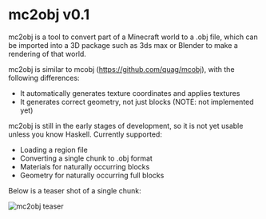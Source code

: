 mc2obj v0.1
===========

mc2obj is a tool to convert part of a Minecraft world to a .obj file, which
can be imported into a 3D package such as 3ds max or Blender to make a
rendering of that world.

mc2obj is similar to mcobj (https://github.com/quag/mcobj), with the following
differences:

* It automatically generates texture coordinates and applies textures
* It generates correct geometry, not just blocks (NOTE: not implemented yet)

mc2obj is still in the early stages of development, so it is not yet usable
unless you know Haskell. Currently supported:

* Loading a region file
* Converting a single chunk to .obj format
* Materials for naturally occurring blocks
* Geometry for naturally occurring full blocks

Below is a teaser shot of a single chunk:

![mc2obj teaser](http://3.bp.blogspot.com/-v7Px1nLat_U/TlBXUT5zg6I/AAAAAAAAASE/8u9xC4uFZwI/s640/hmcobj1.jpg "mc2obj teaser")